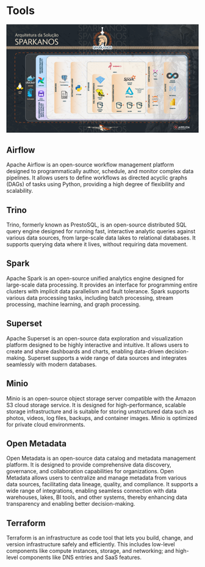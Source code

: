 # Tools


![image](../../assets/architecture.png)


## Airflow
Apache Airflow is an open-source workflow management platform designed to programmatically author, schedule, and monitor complex data pipelines. It allows users to define workflows as directed acyclic graphs (DAGs) of tasks using Python, providing a high degree of flexibility and scalability.

## Trino
Trino, formerly known as PrestoSQL, is an open-source distributed SQL query engine designed for running fast, interactive analytic queries against various data sources, from large-scale data lakes to relational databases. It supports querying data where it lives, without requiring data movement.

## Spark
Apache Spark is an open-source unified analytics engine designed for large-scale data processing. It provides an interface for programming entire clusters with implicit data parallelism and fault tolerance. Spark supports various data processing tasks, including batch processing, stream processing, machine learning, and graph processing.

## Superset
Apache Superset is an open-source data exploration and visualization platform designed to be highly interactive and intuitive. It allows users to create and share dashboards and charts, enabling data-driven decision-making. Superset supports a wide range of data sources and integrates seamlessly with modern databases.

## Minio
Minio is an open-source object storage server compatible with the Amazon S3 cloud storage service. It is designed for high-performance, scalable storage infrastructure and is suitable for storing unstructured data such as photos, videos, log files, backups, and container images. Minio is optimized for private cloud environments.

## Open Metadata
Open Metadata is an open-source data catalog and metadata management platform. It is designed to provide comprehensive data discovery, governance, and collaboration capabilities for organizations. Open Metadata allows users to centralize and manage metadata from various data sources, facilitating data lineage, quality, and compliance. It supports a wide range of integrations, enabling seamless connection with data warehouses, lakes, BI tools, and other systems, thereby enhancing data transparency and enabling better decision-making.

## Terraform
Terraform is an infrastructure as code tool that lets you build, change, and version infrastructure safely and efficiently. This includes low-level components like compute instances, storage, and networking; and high-level components like DNS entries and SaaS features.